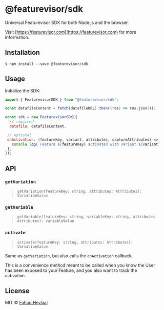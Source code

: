 # @featurevisor/sdk

Universal Featurevisor SDK for both Node.js and the browser.

Visit [https://featurevisor.com](https://featurevisor.com) for more information.

## Installation

```
$ npm install --save @featurevisor/sdk
```

## Usage

Initialize the SDK:

```js
import { FeaturevisorSDK } from "@featurevisor/sdk";

const datafileContent = fetch(datafileURL).then((res) => res.json());

const sdk = new FeaturevisorSDK({
  // required
  datafile: datafileContent,

 // optional
 onActivation: (featureKey, variant, attributes, captureAttributes) => {
   console.log(`Feature ${featureKey} activated with variant ${variant}`);
 },
});
```

## API

### `getVariation`

> `getVariation(featureKey: string, attributes: Attributes): VariationValue`

### `getVariable`

> `getVariable(featureKey: string, variableKey: string, attributes: Attributes): VariableValue`

### `activate`

> `activate(featureKey: string, attributes: Attributes): VariationValue`

Same as `getVariation`, but also calls the `onActivation` callback.

This is a convenience method meant to be called when you know the User has been exposed to your Feature, and you also want to track the activation.

## License

MIT © [Fahad Heylaal](https://fahad19.com)
